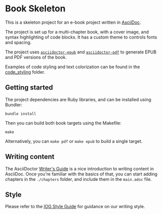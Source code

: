 # Book Skeleton

This is a skeleton project for an e-book project written in [AsciiDoc](https://en.wikipedia.org/wiki/AsciiDoc).

The project is set up for a multi-chapter book, with a cover image, and syntax highlighting of code blocks.
It has a custom theme to controls fonts and spacing.

The project uses [`asciidoctor-epub`](https://docs.asciidoctor.org/epub3-converter/latest/) and [`asciidoctor-pdf`](https://asciidoctor.org/docs/asciidoctor-pdf/) to generate EPUB and PDF versions of the book.

Examples of code styling and text colorization can be found in the [code_styling](https://github.com/input-output-hk/mastering-cardano/tree/main/code_styling) folder. 

## Getting started

The project dependencies are Ruby libraries, and can be installed using Bundler:

    bundle install

Then you can build both book targets using the Makefile:

    make

Alternatively, you can `make pdf` or `make epub` to build a single target.

## Writing content

The AsciiDoctor [Writer's Guide](https://asciidoctor.org/docs/asciidoc-writers-guide/) is a nice introduction to writing content in AsciiDoc.
Once you're familiar with the basics of that, you can start adding chapters in the `./chapters` folder, and include them in the `main.adoc` file.

## Style

Please refer to the [IOG Style Guide](https://docs.google.com/document/d/1atyPDfwyGJpbZzTHKlQX4NFygaUiuRMMOhC3e1W99sk/edit) for guidance on our writing style. 
